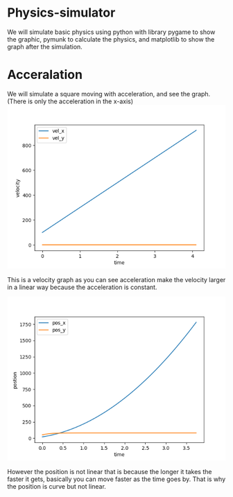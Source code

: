 # Physics-simulator
We will simulate basic physics using python with library pygame to show the graphic, pymunk to calculate the physics, and matplotlib to show the graph after the simulation.

# Acceralation
We will simulate a square moving with acceleration, and see the graph. (There is only the acceleration in the x-axis)
![alt text](https://github.com/SSS-BBB/Physics-simulator/blob/main/straight%20line%20movement/graph/velocity%20with%20acceleration.png)

This is a velocity graph as you can see acceleration make the velocity larger in a linear way because the acceleration is constant.

![alt text](https://github.com/SSS-BBB/Physics-simulator/blob/main/straight%20line%20movement/graph/position%20with%20acceleration.png)

However the position is not linear that is because the longer it takes the faster it gets, basically you can move faster as the time goes by. That is why the position is curve but not linear.

